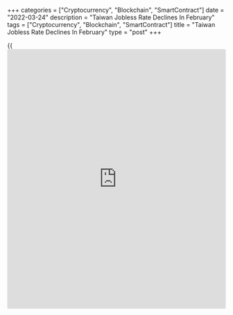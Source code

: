 +++
categories = ["Cryptocurrency", "Blockchain", "SmartContract"]
date = "2022-03-24"
description = "Taiwan Jobless Rate Declines In February"
tags = ["Cryptocurrency", "Blockchain", "SmartContract"]
title = "Taiwan Jobless Rate Declines In February"
type = "post"
+++

{{<iframe id="large-banner" src="https://www.bounty.group/#slide=20.0" width="100%" height="600" scrolling="no" style="border: 0px solid rgb(216, 221, 230); border-radius: 3px;">}}

Taiwan's unemployment rate declined slightly in February, the
Directorate General of Budget Accounting & Statistics showed in
Thursday.

The unemployment rate fell a seasonally adjusted 3.67 percent in
February from 3.70 percent in January. In the same period last year, the
jobless rate was 3.73 percent.

On an unadjusted basis, the jobless rate rose to 3.65 percent in
February from 3.61 percent a month ago.

The number of unemployed persons increased by 4,000 to 434,000 in
February from 430,000 the previous month.

The total employment decreased by 16,000 persons from the previous month
to 11.458 million in February.

For comments and feedback [contact](https://www.playgroundfx.com/contact/): editorial@rtt[news](https://www.letsplayfx.com/blog/forex-news-website/).com

[Economic News][1]

 **What parts of the world are seeing the best (and worst) economic
performances lately? Click[here][2] to check out our [Econ Scorecard][2]
and find out! See up-to-the-moment [ranking](https://www.playgroundfx.com/blog/crypto-exchange-ranking/)s for the best and worst
performers in [GDP][3], [unemployment rate][4], [inflation][5] and much
more.**

   1. www.rtt[news](https://www.letsplayfx.com/blog/forex-news-website/).com/Content/EconomicNews.aspx
   2. www.rtt[news](https://www.letsplayfx.com/blog/forex-news-website/).com/economic-scorecard/world-rank/PPI/highest-performance.aspx
   3. www.rtt[news](https://www.letsplayfx.com/blog/forex-news-website/).com/economic-scorecard/world-rank/GDP/highest-performance.aspx
   4. www.rtt[news](https://www.letsplayfx.com/blog/forex-news-website/).com/economic-scorecard/world-rank/unemployment-rate/lowest-performance.aspx
   5. www.rtt[news](https://www.letsplayfx.com/blog/forex-news-website/).com/economic-scorecard/world-rank/CPI/highest-performance.aspx